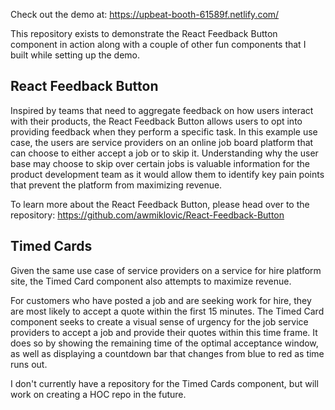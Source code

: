Check out the demo at: https://upbeat-booth-61589f.netlify.com/

This repository exists to demonstrate the React Feedback Button component in action along with a couple of other fun components that I built while setting up the demo.

## React Feedback Button

Inspired by teams that need to aggregate feedback on how users interact with their products, the React Feedback Button allows users to opt into providing feedback when they perform a specific task. In this example use case, the users are service providers on an online job board platform that can choose to either accept a job or to skip it. Understanding why the user base may choose to skip over certain jobs is valuable information for the product development team as it would allow them to identify key pain points that prevent the platform from maximizing revenue.

To learn more about the React Feedback Button, please head over to the repository: https://github.com/awmiklovic/React-Feedback-Button

## Timed Cards

Given the same use case of service providers on a service for hire platform site, the Timed Card component also attempts to maximize revenue.

For customers who have posted a job and are seeking work for hire, they are most likely to accept a quote within the first 15 minutes. The Timed Card component seeks to create a visual sense of urgency for the job service providers to accept a job and provide their quotes within this time frame. It does so by showing the remaining time of the optimal acceptance window, as well as displaying a countdown bar that changes from blue to red as time runs out.

I don't currently have a repository for the Timed Cards component, but will work on creating a HOC repo in the future.
